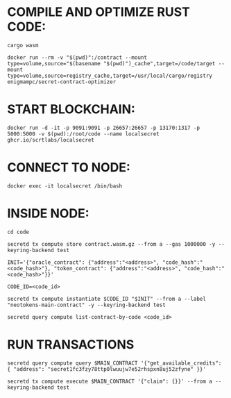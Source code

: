 # COMPILE AND OPTIMIZE RUST CODE:
`cargo wasm`

`docker run --rm -v "$(pwd)":/contract --mount type=volume,source="$(basename "$(pwd)")_cache",target=/code/target --mount type=volume,source=registry_cache,target=/usr/local/cargo/registry enigmampc/secret-contract-optimizer`

# START BLOCKCHAIN:

`docker run -d -it -p 9091:9091 -p 26657:26657 -p 13170:1317 -p 5000:5000 -v $(pwd):/root/code --name localsecret ghcr.io/scrtlabs/localsecret`

# CONNECT TO NODE:

`docker exec -it localsecret /bin/bash`

# INSIDE NODE:

`cd code`

`secretd tx compute store contract.wasm.gz --from a --gas 1000000 -y --keyring-backend test`

`INIT='{"oracle_contract": {"address":"<address>", "code_hash":"<code_hash>"}, "token_contract": {"address":"<address>", "code_hash":"<code_hash>"}}'`

`CODE_ID=<code_id>`

`secretd tx compute instantiate $CODE_ID "$INIT" --from a --label "neotokens-main-contract" -y --keyring-backend test`

`secretd query compute list-contract-by-code <code_id>`

# RUN TRANSACTIONS

``secretd query compute query $MAIN_CONTRACT '{"get_available_credits": { "address": "secret1fc3fzy78ttp0lwuujw7e52rhspxn8uj52zfyne" }}'``

`secretd tx compute execute $MAIN_CONTRACT '{"claim": {}}' --from a --keyring-backend test`



